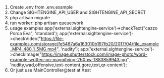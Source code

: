 1. Create .env from .env.example
2. Change SIGHTENGINE_API_USER and SIGHTENGINE_API_SECRET
3. php artisan migrate
4. run worker: php artisan queue:work
4. usage examples
app('external.sightengine-service')->checkText("cazzo Porca Eva", 'standard');
app('external.sightengine-service')->checkVideo("https://file-examples.com/storage/fe5467a6a163010b197fb20/2017/04/file_example_MP4_480_1_5MG.mp4", 'nudity');
app('external.sightengine-service')->checkImage("https://image.shutterstock.com/image-photo/word-example-written-on-magnifying-260nw-1883859943.jpg", 'nudity,wad,offensive,text-content,gore,text,qr-content');
5. Or just use MainController@test at /test